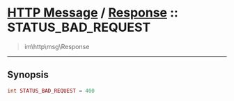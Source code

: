 # [HTTP Message](http.md) / [Response](http-Response.md) :: STATUS_BAD_REQUEST
 > im\http\msg\Response
____

## Synopsis
```php
int STATUS_BAD_REQUEST = 400
```
